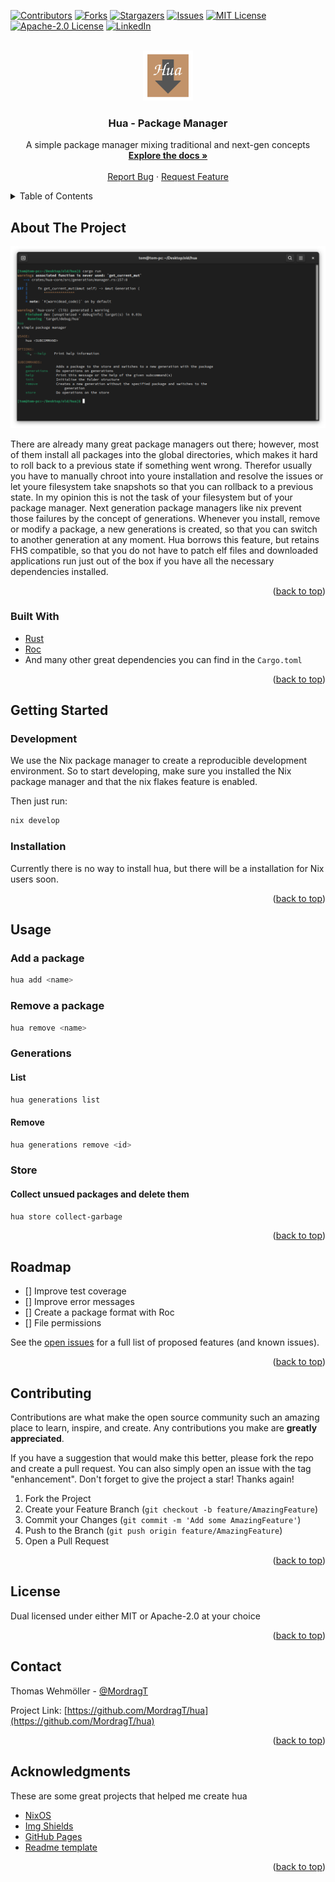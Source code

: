 <!-- PROJECT SHIELDS -->
[![Contributors][contributors-shield]][contributors-url]
[![Forks][forks-shield]][forks-url]
[![Stargazers][stars-shield]][stars-url]
[![Issues][issues-shield]][issues-url]
[![MIT License][license-shield]][mit-license-url]
[![Apache-2.0 License][license-shield]][apache-2.0-license-url]
[![LinkedIn][linkedin-shield]][linkedin-url]



<!-- PROJECT LOGO -->
<br />
<div align="center">
  <a href="https://github.com/MordragT/hua">
    <img src="images/logo.png" alt="Logo" width="80" height="80">
  </a>

  <h3 align="center">Hua - Package Manager</h3>

  <p align="center">
    A simple package manager mixing traditional and next-gen concepts
    <br />
    <a href="https://mordragt.github.io/hua/hua-core/"><strong>Explore the docs »</strong></a>
    <br />
    <br />
    <a href="https://github.com/MordragT/hua/issues">Report Bug</a>
    ·
    <a href="https://github.com/MordragT/hua/issues">Request Feature</a>
  </p>
</div>


<!-- TABLE OF CONTENTS -->
<details>
  <summary>Table of Contents</summary>
  <ol>
    <li>
      <a href="#about-the-project">About The Project</a>
      <ul>
        <li><a href="#built-with">Built With</a></li>
      </ul>
    </li>
    <li>
      <a href="#getting-started">Getting Started</a>
      <ul>
        <li><a href="#prerequisites">Prerequisites</a></li>
        <li><a href="#installation">Installation</a></li>
      </ul>
    </li>
    <li><a href="#usage">Usage</a></li>
    <li><a href="#roadmap">Roadmap</a></li>
    <li><a href="#contributing">Contributing</a></li>
    <li><a href="#license">License</a></li>
    <li><a href="#contact">Contact</a></li>
    <li><a href="#acknowledgments">Acknowledgments</a></li>
  </ol>
</details>

<!-- ABOUT THE PROJECT -->
## About The Project

![Screenshot][product-screenshot]

There are already many great package managers out there; however, most of them install all packages into the global directories, which makes it hard to roll back to a previous state if something went wrong.
Therefor usually you have to manually chroot into youre installation and resolve the issues or let youre filesystem take snapshots so that you can rollback to a previous state.
In my opinion this is not the task of your filesystem but of your package manager. Next generation package managers like nix prevent those failures by the concept of generations.
Whenever you install, remove or modify a package, a new generations is created, so that you can switch to another generation at any moment. Hua borrows this feature, but retains FHS compatible, so that you
do not have to patch elf files and downloaded applications run just out of the box if you have all the necessary dependencies installed.

<p align="right">(<a href="#top">back to top</a>)</p>


### Built With

- [Rust](https://www.rust-lang.org/)
- [Roc](https://www.roc-lang.org/)
- And many other great dependencies you can find in the `Cargo.toml`

<p align="right">(<a href="#top">back to top</a>)</p>

<!-- GETTING STARTED -->
## Getting Started

### Development

We use the Nix package manager to create a reproducible development environment.
So to start developing, make sure you installed the Nix package manager and
that the nix flakes feature is enabled.

Then just run:

```sh
nix develop
```

### Installation

Currently there is no way to install hua, but there will be a installation for Nix users soon.

<p align="right">(<a href="#top">back to top</a>)</p>


<!-- USAGE EXAMPLES -->
## Usage

### Add a package

```sh
hua add <name>
```

### Remove a package

```sh
hua remove <name>
```

### Generations

#### List

```sh
hua generations list
```

#### Remove

```sh
hua generations remove <id>
```

### Store

#### Collect unsued packages and delete them

```sh
hua store collect-garbage
```

<p align="right">(<a href="#top">back to top</a>)</p>

<!-- ROADMAP -->
## Roadmap

- [] Improve test coverage
- [] Improve error messages
- [] Create a package format with Roc
- [] File permissions

See the [open issues](https://github.com/MordragT/hua/issues) for a full list of proposed features (and known issues).

<p align="right">(<a href="#top">back to top</a>)</p>

<!-- CONTRIBUTING -->
## Contributing

Contributions are what make the open source community such an amazing place to learn, inspire, and create. Any contributions you make are **greatly appreciated**.

If you have a suggestion that would make this better, please fork the repo and create a pull request. You can also simply open an issue with the tag "enhancement".
Don't forget to give the project a star! Thanks again!

1. Fork the Project
2. Create your Feature Branch (`git checkout -b feature/AmazingFeature`)
3. Commit your Changes (`git commit -m 'Add some AmazingFeature'`)
4. Push to the Branch (`git push origin feature/AmazingFeature`)
5. Open a Pull Request

<p align="right">(<a href="#top">back to top</a>)</p>


<!-- LICENSE -->
## License

Dual licensed under either MIT or Apache-2.0 at your choice

<p align="right">(<a href="#top">back to top</a>)</p>


<!-- CONTACT -->
## Contact

Thomas Wehmöller - [@MordragT](https://twitter.com/MordragT)

Project Link: [https://github.com/MordragT/hua](https://github.com/MordragT/hua)

<p align="right">(<a href="#top">back to top</a>)</p>

<!-- ACKNOWLEDGMENTS -->
## Acknowledgments

These are some great projects that helped me create hua

- [NixOS](https://nixos.org/)
- [Img Shields](https://shields.io)
- [GitHub Pages](https://pages.github.com)
- [Readme template](https://github.com/othneildrew/Best-README-Template)

<p align="right">(<a href="#top">back to top</a>)</p>

<!-- MARKDOWN LINKS & IMAGES -->
<!-- https://www.markdownguide.org/basic-syntax/#reference-style-links -->
[contributors-shield]: https://img.shields.io/github/contributors/MordragT/hua.svg?style=for-the-badge
[contributors-url]: https://github.com/MordragT/hua/graphs/contributors
[forks-shield]: https://img.shields.io/github/forks/MordragT/hua.svg?style=for-the-badge
[forks-url]: https://github.com/MordragT/hua/network/members
[stars-shield]: https://img.shields.io/github/stars/MordragT/hua.svg?style=for-the-badge
[stars-url]: https://github.com/MordragT/hua/stargazers
[issues-shield]: https://img.shields.io/github/issues/MordragT/hua.svg?style=for-the-badge
[issues-url]: https://github.com/MordragT/hua/issues
[license-shield]: https://img.shields.io/github/license/MordragT/hua.svg?style=for-the-badge
[mit-license-url]: http://opensource.org/licenses/MIT
[apache-2.0-license-url]: http://www.apache.org/licenses/LICENSE-2.0
[linkedin-shield]: https://img.shields.io/badge/-LinkedIn-black.svg?style=for-the-badge&logo=linkedin&colorB=555
[linkedin-url]: https://linkedin.com/in/wehmoeller
[product-screenshot]: images/screenshot.png